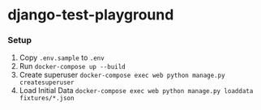 # django-test-playground
### Setup
1. Copy `.env.sample` to `.env`
1. Run `docker-compose up --build`
1. Create superuser `docker-compose exec web python manage.py createsuperuser`
1. Load Initial Data `docker-compose exec web python manage.py loaddata fixtures/*.json`
